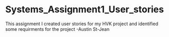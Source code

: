 # Systems_Assignment1_User_stories

This assignment I created user stories for my HVK project and identified some requirments for the project
-Austin St-Jean
